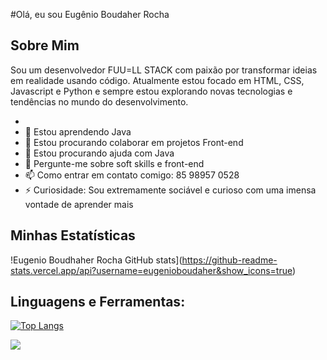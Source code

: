 #Olá, eu sou Eugênio Boudaher Rocha

## Sobre Mim
Sou um desenvolvedor FUU=LL STACK com paixão por transformar ideias em realidade usando código. Atualmente estou focado em HTML, CSS, Javascript e Python e sempre estou explorando novas tecnologias e tendências no mundo do desenvolvimento.

- 
- 🌱 Estou aprendendo Java
- 👯 Estou procurando colaborar em projetos Front-end
- 🤔 Estou procurando ajuda com Java
- 💬 Pergunte-me sobre soft skills e front-end
- 📫 Como entrar em contato comigo: 85 98957 0528
- ⚡ Curiosidade: Sou extremamente sociável e curioso com uma imensa vontade de aprender mais

## Minhas Estatísticas

!Eugenio Boudhaher Rocha GitHub stats](https://github-readme-stats.vercel.app/api?username=eugenioboudaher&show_icons=true)

## Linguagens e Ferramentas:
[![Top Langs](https://github-readme-stats.vercel.app/api/top-langs/?username=eugenioboudaher&layout=compact)](https://github.com/anuraghazra/github-readme-stats)

<a href="[link do seu perfil do linkedin](https://www.linkedin.com/notifications/?filter=all)">
<img src="https://img.shields.io/badge/LinkedIn-0077B5?style=for-the-badge&logo=linkedin&logoColor=white"/>
</a>
